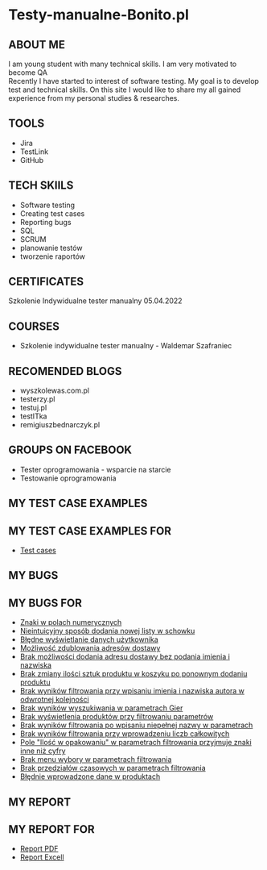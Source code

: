 # Testy-manualne-Bonito.pl
## ABOUT ME
I am young student with many technical skills. I am very motivated to become QA  
Recently I have started to interest of software testing. My goal is to develop test and technical skills. On this site I would like to share my all gained experience from my personal studies & researches.
## TOOLS
* Jira
* TestLink
* GitHub
## TECH SKIILS
* Software testing
* Creating test cases
* Reporting bugs
* SQL
* SCRUM
* planowanie testów
* tworzenie raportów
## CERTIFICATES
Szkolenie Indywidualne tester manualny 05.04.2022
## COURSES
* Szkolenie indywidualne tester manualny - Waldemar Szafraniec
## RECOMENDED BLOGS
* wyszkolewas.com.pl
* testerzy.pl
* testuj.pl
* testITka
* remigiuszbednarczyk.pl
## GROUPS ON FACEBOOK
* Tester oprogramowania - wsparcie na starcie
* Testowanie oprogramowania
## MY TEST CASE EXAMPLES
## MY TEST CASE EXAMPLES FOR 
* [Test cases](https://drive.google.com/file/d/16XbjWoMTx_wwylDAf5lr7f81sH0ZMIu4/view?usp=drive_link)
## MY BUGS
## MY BUGS FOR 
* [Znaki w polach numerycznych](https://drive.google.com/file/d/1SnG4IKJ0BjimJzju4qZxslEVUg6j7DS-/view?usp=drive_link)
* [Nieintuicyjny sposób dodania nowej listy w schowku](https://drive.google.com/file/d/1SXPSDtDX6eMIlfDxVXlabJh3TZCkEWnE/view?usp=drive_link)
* [Błędne wyświetlanie danych użytkownika](https://drive.google.com/file/d/15okH3YhhQdH8bpw6r4FCVEsDN7robMnz/view?usp=drive_link)
* [Możliwość zdublowania adresów dostawy](https://drive.google.com/file/d/1_N31UhnlLacuHVY21dNaTH1SdCWBQuSS/view?usp=drive_link)
* [Brak możliwości dodania adresu dostawy bez podania imienia i nazwiska](https://drive.google.com/file/d/1dvgjWF3zNJvvikefpKWGDg8EFVQ-jLuJ/view?usp=drive_link)
* [Brak zmiany ilości sztuk produktu w koszyku po ponownym dodaniu produktu](https://drive.google.com/file/d/1YYPd-XaNTltpc7e_JjUC0F7SSr1jipZ6/view?usp=drive_link)
* [Brak wyników filtrowania przy wpisaniu imienia i nazwiska autora w odwrotnej kolejności](https://drive.google.com/file/d/1qyRfPBmtp7ypn1ZxaiE4vzPcAXoj77Nj/view?usp=drive_link)
* [Brak wyników wyszukiwania w parametrach Gier](https://drive.google.com/file/d/1-Fb2vxZyOcL3DYCFi_TsE9B4p8tOO5kb/view?usp=drive_link)
* [Brak wyświetlenia produktów przy filtrowaniu parametrów](https://drive.google.com/file/d/1rISZN2uCt35lzQ2sGzkAkO0GtkT9KZZu/view?usp=drive_link)
* [Brak wyników filtrowania po wpisaniu niepełnej nazwy w parametrach](https://drive.google.com/file/d/1a8-5bsQZaXehtUUCgoZ7wqJl6ndu6lX9/view?usp=drive_link)
* [Brak wyników filtrowania przy wprowadzeniu liczb całkowitych](https://drive.google.com/file/d/1tUfWg9fqT2YD3hvwcNb-8B58VvQpuYUT/view?usp=drive_link)
* [Pole "Ilość w opakowaniu" w parametrach filtrowania przyjmuje znaki inne niż cyfry](https://drive.google.com/file/d/1tgGt6qsr0lJALWDxtQwGAf6mJGmbcgGy/view?usp=drive_link)
* [Brak menu wybory w parametrach filtrowania](https://drive.google.com/file/d/16r3sY-QSc2LBPfI-HadjmwMaQvsacUZl/view?usp=drive_link)
* [Brak przedziałów czasowych w parametrach filtrowania](https://drive.google.com/file/d/1D7l0C09LwaqWXx9EsdmXxlTGWN1V7jN6/view?usp=drive_link)
* [Błędnie wprowadzone dane w produktach](https://drive.google.com/file/d/1_04y-Ef72Yrf83Kh4mtf676d85jERz9P/view?usp=drive_link)
  
## MY REPORT
## MY REPORT FOR 
* [Report PDF](https://drive.google.com/file/d/1SumXqAU9cUhDbZNOsnCAYEN4PgOfUSkg/view?usp=drive_link)
* [Report Excell](https://docs.google.com/spreadsheets/d/1JlYbBdWpmFShoo_3iwOfQIEmihvD1Xv-/edit?usp=drive_link&ouid=108727791996137894263&rtpof=true&sd=true)
